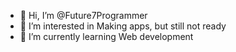 - 👋 Hi, I’m @Future7Programmer
- 👀 I’m interested in Making apps, but still not ready
- 🌱 I’m currently learning Web development

<!---
Future7Programmer/Future7Programmer is a ✨ special ✨ repository because its `README.md` (this file) appears on your GitHub profile.
You can click the Preview link to take a look at your changes.
--->

